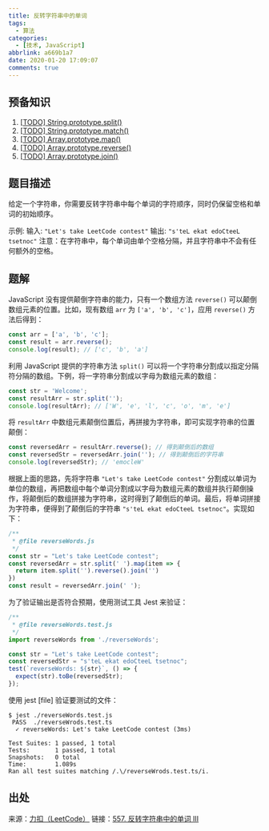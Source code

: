```yaml
---
title: 反转字符串中的单词
tags:
  - 算法
categories:
  - [技术, JavaScript]
abbrlink: a669b1a7
date: 2020-01-20 17:09:07
comments: true
---
```


## 预备知识

1. [[TODO] String.prototype.split()](/programming/javascript/string/split.html)
2. [[TODO] String.prototype.match()](/programming/javascript/string/match.html)
3. [[TODO] Array.prototype.map()](/programming/javascript/array/map.html)
4. [[TODO] Array.prototype.reverse()](/programming/javascript/array/reverse.html)
5. [[TODO] Array.prototype.join()](/programming/javascript/array/join.html)

<!-- more -->

## 题目描述

给定一个字符串，你需要反转字符串中每个单词的字符顺序，同时仍保留空格和单词的初始顺序。

示例:
输入: `"Let's take LeetCode contest"`
输出: `"s'teL ekat edoCteeL tsetnoc"`
注意：在字符串中，每个单词由单个空格分隔，并且字符串中不会有任何额外的空格。

## 题解

JavaScript 没有提供颠倒字符串的能力，只有一个数组方法 `reverse()` 可以颠倒数组元素的位置。比如，现有数组 `arr` 为 `['a', 'b', 'c']`，应用 `reverse()` 方法后得到：

``` JavaScript
const arr = ['a', 'b', 'c'];
const result = arr.reverse();
console.log(result); // ['c', 'b', 'a']
```

利用 JavaScript 提供的字符串方法 `split()` 可以将一个字符串分割成以指定分隔符分隔的数组。下例，将一字符串分割成以字母为数组元素的数组：

``` JavaScript
const str = 'Welcome';
const resultArr = str.split('');
console.log(resultArr); // ['W', 'e', 'l', 'c', 'o', 'm', 'e']
```

将 `resultArr` 中数组元素颠倒位置后，再拼接为字符串，即可实现字符串的位置颠倒：

``` JavaScript
const reversedArr = resultArr.reverse(); // 得到颠倒后的数组
const reversedStr = reversedArr.join(''); // 得到颠倒后的字符串
console.log(reversedStr); // 'emocleW'
```

根据上面的思路，先将字符串 `"Let's take LeetCode contest"` 分割成以单词为单位的数组，再把数组中每个单词分割成以字母为数组元素的数组并执行颠倒操作，将颠倒后的数组拼接为字符串，这时得到了颠倒后的单词。最后，将单词拼接为字符串，便得到了颠倒后的字符串 `"s'teL ekat edoCteeL tsetnoc"`。实现如下：

``` JavaScript
/**
 * @file reverseWords.js
 */
const str = "Let's take LeetCode contest";
const reversedArr = str.split(' ').map(item => {
  return item.split('').reverse().join('')
})
const result = reversedArr.join(' ');
```

为了验证输出是否符合预期，使用测试工具 Jest 来验证：

``` JavaScript
/**
 * @file reverseWords.test.js
 */
import reverseWords from './reverseWords';

const str = "Let's take LeetCode contest";
const reversedStr = "s'teL ekat edoCteeL tsetnoc";
test(`reverseWords: ${str}`, () => {
  expect(str).toBe(reversedStr);
});
```

使用 jest [file] 验证要测试的文件：

``` Shell
$ jest ./reverseWords.test.js
 PASS  ./reverseWrods.test.ts
  ✓ reverseWords: Let's take LeetCode contest (3ms)

Test Suites: 1 passed, 1 total
Tests:       1 passed, 1 total
Snapshots:   0 total
Time:        1.089s
Ran all test suites matching /.\/reverseWrods.test.ts/i.
```

## 出处

来源：[力扣（LeetCode）](https://leetcode-cn.com/)
链接：[557. 反转字符串中的单词 III](https://leetcode-cn.com/problems/reverse-words-in-a-string-iii/)
